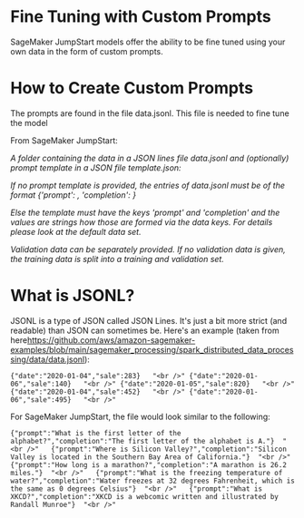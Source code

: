# Fine Tuning with Custom Prompts

SageMaker JumpStart models offer the ability to be fine tuned using your own data in the form of custom prompts. 

# How to Create Custom Prompts

The prompts are found in the file data.jsonl. This file is needed to fine tune the model

From SageMaker JumpStart:

*A folder containing the data in a JSON lines file data.jsonl and (optionally) prompt template in a JSON file template.json:*

*If no prompt template is provided, the entries of data.jsonl must be of the format {'prompt': <string>, 'completion': <string>}*

*Else the template must have the keys 'prompt' and 'completion' and the values are strings how those are formed via the data keys. For details please look at the default data set.*

*Validation data can be separately provided. If no validation data is given, the training data is split into a training and validation set.*

# What is JSONL?

JSONL is a type of JSON called JSON Lines. It's just a bit more strict (and readable) than JSON can sometimes be. Here's an example (taken from here<https://github.com/aws/amazon-sagemaker-examples/blob/main/sagemaker_processing/spark_distributed_data_processing/data/data.jsonl>):

`
{"date":"2020-01-04","sale":283}   "<br />"
{"date":"2020-01-06","sale":140}   "<br />"
{"date":"2020-01-05","sale":820}   "<br />"
{"date":"2020-01-04","sale":452}   "<br />"
{"date":"2020-01-06","sale":495}   "<br />"
`

For SageMaker JumpStart, the file would look similar to the following:


`
{"prompt":"What is the first letter of the alphabet?","completion":"The first letter of the alphabet is A."}  "<br />"  
{"prompt":"Where is Silicon Valley?","completion":"Silicon Valley is located in the Southern Bay Area of California."}  "<br />"  
{"prompt":"How long is a marathon?","completion":"A marathon is 26.2 miles."}  "<br />"  
{"prompt":"What is the freezing temperature of water?","completion":"Water freezes at 32 degrees Fahrenheit, which is the same as 0 degrees Celsius"}  "<br />"  
{"prompt":"What is XKCD?","completion":"XKCD is a webcomic written and illustrated by Randall Munroe"}  "<br />"  
`